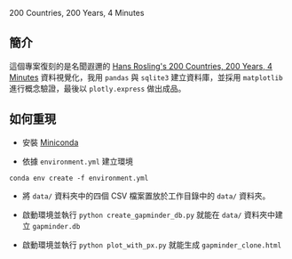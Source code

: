 200 Countries, 200 Years, 4 Minutes

## 簡介
這個專案復刻的是名聞遐邇的 [Hans Rosling's 200 Countries, 200 Years, 4 Minutes](https://youtu.be/jbkSRLYSojo?si=J721nOUK5bfS5ugY) 資料視覺化，我用 `pandas` 與 `sqlite3` 建立資料庫，並採用 `matplotlib` 進行概念驗證，最後以 `plotly.express` 做出成品。


## 如何重現
- 安裝 [Miniconda](https://youtu.be/jbkSRLYSojo?si=J721nOUK5bfS5ugY)

- 依據 `environment.yml` 建立環境
```shell
conda env create -f environment.yml
```

- 將 `data/` 資料夾中的四個 CSV 檔案置放於工作目錄中的 `data/` 資料夾。

- 啟動環境並執行 `python create_gapminder_db.py` 就能在 `data/` 資料夾中建立 `gapminder.db`

- 啟動環境並執行 `python plot_with_px.py` 就能生成 `gapminder_clone.html`
